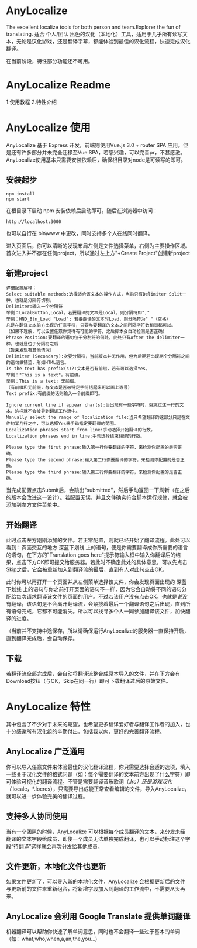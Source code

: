 # AnyLocalize
The excellent localize tools for both person and team.Explorer the fun of translating.
适合 个人/团队 出色的汉化（本地化）工具，适用于几乎所有读写文本，无论是汉化游戏，还是翻译字幕，都能体验到最佳的汉化流程，快速完成汉化翻译。

在当前阶段，特性部分功能还不可用。

# AnyLocalize Readme
1.使用教程
2.特性介绍

# AnyLocalize 使用
AnyLocalize 基于 Express 开发，前端则使用Vue.js 3.0 + router SPA 应用。但是还有许多部分并未完全迁移至Vue SPA，若感兴趣，可以完善pr，不甚感激。AnyLocalize使用基本只需要安装依赖后，确保根目录对node是可读写的即可。

## 安装起步
```
npm install
npm start
```
在根目录下启动 npm 安装依赖后启动即可。随后在浏览器中访问：
```
http://localhost:3000 
```
也可以自行在 bin\www 中更改，同时支持多个人在线同时翻译。

进入页面后，你可以清晰的发现布局左侧是文件选择菜单，右侧为主要操作区域。首次进入并不存在任何project，所以通过左上方"+Create Project"创建新project

## 新建project

```
详细配置解释：
Select suitable methods:选择适合该文本的操作方式，当前只有Delimiter Split一种，也就是分隔符切割。
Delimiter:输入一个分隔符
举例：LocalButton,Local。若要翻译的文本是Local，则分隔符即","
举例：HND_Btn_Load "Load"; 若要翻译的文本时Load，则分隔符为" "（空格）
凡是在翻译文本前方出现的任意字符，只要与要翻译的文本之间所隔字符数相同都可以。
（如果不理解，可以设置任意你觉得有可能的字符，之后脚本会自动检测是否正确）
Phrase Position:要翻译的语句位于分割符的何处，此处只有After the delimiter一种，也就是位于分隔符之后
（暂未发现有其他情况）
Delimiter (Secondary):次要分隔符，当前版本并无作用，但为后期若出现两个分隔符之间的语句做铺垫，形如HTML语言。
Is the text has prefix(s)?:文本是否有前缀，若有可以选择Yes。
举例："This is a text"。有前缀。
举例：This is a text; 无前缀。
（有前缀和无前缀，与文本是否被特定字符括起来可以画上等号）
Text prefix:有前缀的话则输入一个前缀即可。

Ignore current line if appear char(s):当出现有一些字符时，就跳过这一行的文本，这样就不会被导到翻译工作流中。
Manually select the range of localization file:当只希望翻译的这部分只是在文件的某几行之中，可以选择Yes来手动指定要翻译的范围。
Localization phrases start from line:手动选择开始翻译的行数。
Localization phrases end in line:手动选择结束翻译的行数。

Please type the first phrase:输入第一行你要翻译的字符，来检测你配置的是否正确。
Please type the second phrase:输入第二行你要翻译的字符，来检测你配置的是否正确。
Please type the third phrase:输入第三行你要翻译的字符，来检测你配置的是否正确。
```
当完成配置点击Submit后，会跳出"submitted"，然后手动返回一下刷新（在之后的版本会改进这一设计）。若配置无误，并且文件确实符合脚本运行规律，就会被添加到左方文件菜单中。

## 开始翻译

此时点击左方刚刚添加的文件。若正常配置，则就已经开始了翻译流程。此处可以看到：页面交互的地方 深蓝下划线 上的语句，便是你需要翻译成你所需要的语言的语句，在下方的"Translation goes here"提示符输入框中输入你翻译后的结果，点击下方OK即可提交给服务器。若此时不确定此处的具体意思，可以先点击Skip之后，它会被重新加入到翻译流的最后，直到有人对此句点击OK。

此时你可以再打开一个页面并从左侧菜单选择该文件，你会发现页面出现的 深蓝下划线 上的语句与你之前打开页面的语句不一样，因为它会自动将不同的语句分配给每次请求翻译该文件的页面的用户。不过若该用户没有点击OK，也就是说没有翻译，该语句是不会离开翻译流，会紧接着最后一个翻译语句之后出现，直到所有语句完成，它都不可能消失。所以可以找寻多个人一同参加翻译该文件，加快翻译的进度。

（当前并不支持中途保存，所以请确保运行AnyLocalize的服务器一直保持开启，直到翻译完成后，会自动保存。

## 下载

若翻译流全部完成后，会自动将翻译流整合成原本导入的文件，并在下方会有Download按钮（与OK，Skip在同一行）即可下载翻译过后的原始文件。

# AnyLocalize 特性
其中包含了不少对于未来的期望，也希望更多翻译爱好者与翻译工作者的加入，也十分感谢所有汉化组的辛勤付出，包括我以内，更好的完善翻译流程。

## AnyLocalize 广泛通用
你可以导入任意文件来体验最佳的汉化翻译流程，你只需要选择合适的选项，填入一些关于汉化文件的格式问题（如：每个需要翻译的文本前方出现了什么字符）即可体验可视化的翻译流程。不管是需要翻译音乐歌词（*.lrc）还是游戏汉化（*.locale，*.locres），只需要导出成能正常查看编辑的文件，导入AnyLocalize，就可以进一步体验完美的翻译过程。

## 支持多人协同使用
当有一个团队的时候，AnyLocalize 可以根据每个成员翻译的文本，来分发未经翻译的文本字段给成员，即使一个成员无法单独完成翻译，也可以手动标注这个字段“待翻译”这样就会再次分发给其他成员。

## 文件更新，本地化文件也更新
如果文件更新了，可以导入新的本地化文件，AnyLocalize 会根据更新后的文件与更新前的文件来重新组合，将新增字段加入到翻译的工作流中，不需要从头再来。

## AnyLocalize 会利用 Google Translate 提供单词翻译
机器翻译可以帮助你快速了解单词意思，同时也不会翻译一些过于基本的单词（如：what,who,when,a,an,the,you...)
